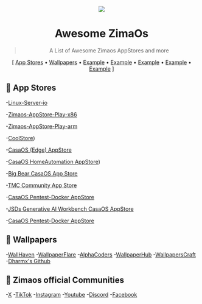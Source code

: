 <p align="center">
  <img src=![logo](https://github.com/user-attachments/assets/97f70061-1d44-43ee-8663-321421a0fa0d)"" />
  <h1 align="center">Awesome ZimaOs</h1>
</p>


<blockquote align="center"> A List of Awesome Zimaos AppStores and more</blockquote>

<p align="center">
[
  <a href="#-plugins">App Stores</a> •
  <a href="#%EF%B8%8F-metadata-providers">Wallpapers</a> •
  <a href="THEMES.md">Example</a> •
  <a href="#-other">Example</a> •
  <a href="#-snippets">Example</a> •
  <a href="#-related">Example</a> •
  <a href="#contribute">Example</a>
]
</p>


 ## 🧩 App Stores
-[Linux-Server-io](https://casaos-appstore.paodayag.dev/linuxserver.zip)

-[Zimaos-AppStore-Play-x86](https://play.cuse.eu.org/Cp0204-AppStore-Play.zip)

-[Zimaos-AppStore-Play-arm](https://play.cuse.eu.org/Cp0204-AppStore-Play.zip)

-[CoolStore](https://casaos-appstore.paodayag.dev/coolstore.zip))

-[CasaOS (Edge) AppStore](https://paodayag.dev/casaos-appstore-edge.zip)

-[CasaOS HomeAutomation AppStore](https://github.com/mr-manuel/CasaOS-HomeAutomation-AppStore/archive/refs/tags/latest.zip))

-[Big Bear CasaOS App Store](https://github.com/bigbeartechworld/big-bear-casaos/archive/refs/heads/master.zip)

-[TMC Community App Store](https://github.com/mariosemes/CasaOS-TMCstore/archive/refs/heads/main.zip)

-[CasaOS Pentest-Docker AppStore](https://github.com/arch3rPro/Pentest-Docker/archive/refs/heads/master.zip)

-[JSDs Generative AI Workbench CasaOS AppStore](https://github.com/justserdar/ZimaOS-AppStore/archive/refs/tags/latest-v0.0.8.zip)

-[CasaOS Pentest-Docker AppStore](https://paodayag.dev/casaos-appstore-edge.zip)

 ## 🧩 Wallpapers
 -[WallHaven](https://wallhaven.cc/)
 -[WallpaperFlare](https://www.wallpaperflare.com/)
 -[AlphaCoders](https://alphacoders.com/)
 -[WallpaperHub](https://www.wallpaperhub.app/)
 -[WallpapersCraft](https://wallpaperscraft.com/)
 -[Dharmx's Github](https://github.com/dharmx/walls/tree/main)

 ## 🧩 Zimaos official Communities
 -[X](https://x.com/ZimaSpace?utm_source=brand_zimaspace&utm_medium=social&utm_campaign=follow_x)
 -[TikTok](https://www.tiktok.com/@zimaboard)
 -[Instagram](https://www.instagram.com/zima_space)
 -[Youtube](https://www.youtube.com/@ZimaSpace)
 -[Discord](https://discord.com/invite/f9nzbmpMtU)
 -[Facebook](https://www.facebook.com/zimaboard?utm_source=brand_zimaspace&utm_medium=social&utm_campaign=follow_fb)
 



